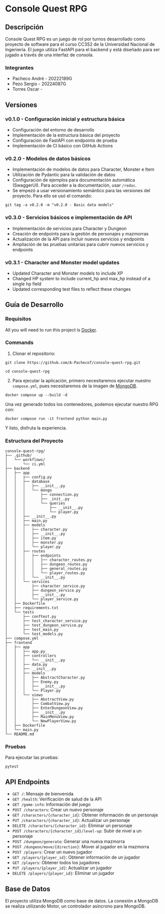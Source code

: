 # Console Quest RPG

## Descripción
Console Quest RPG es un juego de rol por turnos desarrollado como proyecto de software para el curso CC3S2 de la Universidad Nacional de Ingeniería. El juego utiliza FastAPI para el backend y está diseñado para ser jugado a través de una interfaz de consola.

### Integrantes
- Pacheco André - 20222189G
- Pezo Sergio - 20224087G
- Torres Oscar - 

## Versiones

### v0.1.0 - Configuración inicial y estructura básica
- Configuración del entorno de desarrollo
- Implementación de la estructura básica del proyecto
- Configuración de FastAPI con endpoints de prueba
- Implementación de CI básico con GitHub Actions

### v0.2.0 - Modelos de datos básicos
- Implementación de modelos de datos para Character, Monster e Item
- Utilización de Pydantic para la validación de datos
- Configuración de ejemplos para documentación automática (SwaggerUI). Para acceder a la documentación, usar `/redoc`.
- Se empezó a usar versionamiento semántico para las versiones del proyecto. Para ello se usó el comando:
```
git tag -a v0.2.0 -m "v0.2.0 - Basic data models"
```

### v0.3.0 - Servicios básicos e implementación de API
- Implementación de servicios para Character y Dungeon
- Creación de endpoints para la gestión de personajes y mazmorras
- Actualización de la API para incluir nuevos servicios y endpoints
- Ampliación de las pruebas unitarias para cubrir nuevos servicios y endpoints

### v0.3.1 - Character and Monster model updates
- Updated Character and Monster models to include XP
- Changed HP system to include current_hp and max_hp instead of a single hp field
- Updated corresponding test files to reflect these changes

## Guía de Desarrollo

### Requisitos

All you will need to run this project is [Docker](https://docs.docker.com).

### Commands
1. Clonar el repositorio:

```
git clone https://github.com/A-PachecoT/console-quest-rpg.git

cd console-quest-rpg
```

2. Para ejecutar la aplicación, primero necesitaremos ejecutar nuestro `compose.yml`, pues necesitaremos de la imagen de [MongoDB](https://www.mongodb.com).

```
docker compose up --build -d
```

Una vez generado todos los contenedores, podemos ejecutar nuestro RPG con:

```
docker compose run -it frontend python main.py
```

Y listo, disfruta la experiencia.



### Estructura del Proyecto
```
console-quest-rpg/
├── .github/
│   └── workflows/
│       └── ci.yml
├── backend
│   ├── app
│   │   ├── config.py
│   │   ├── database
│   │   │   ├── __init__.py
│   │   │   └── mongo
│   │   │       ├── connection.py
│   │   │       ├── _init_.py
│   │   │       └── queries
│   │   │           ├── __init__.py
│   │   │           └── player.py
│   │   ├── __init__.py
│   │   ├── main.py
│   │   ├── models
│   │   │   ├── character.py
│   │   │   ├── __init__.py
│   │   │   ├── item.py
│   │   │   ├── monster.py
│   │   │   └── player.py
│   │   ├── routes
│   │   │   ├── endpoints
│   │   │   │   ├── character_routes.py
│   │   │   │   ├── dungeon_routes.py
│   │   │   │   ├── general_routes.py
│   │   │   │   └── player_routes.py
│   │   │   └── __init__.py
│   │   └── services
│   │       ├── character_service.py
│   │       ├── dungeon_service.py
│   │       ├── __init__.py
│   │       └── player_service.py
│   ├── Dockerfile
│   ├── requirements.txt
│   └── tests
│       ├── conftest.py
│       ├── test_character_service.py
│       ├── test_dungeon_service.py
│       ├── test_main.py
│       └── test_models.py
├── compose.yml
├── frontend
│   ├── app
│   │   ├── app.py
│   │   ├── controllers
│   │   │   └── __init__.py
│   │   ├── data.py
│   │   ├── __init__.py
│   │   ├── models
│   │   │   ├── AbstractCharacter.py
│   │   │   ├── Enemy.py
│   │   │   ├── __init__.py
│   │   │   └── Player.py
│   │   └── views
│   │       ├── AbstractView.py
│   │       ├── CombatView.py
│   │       ├── EnterDungeonView.py
│   │       ├── __init__.py
│   │       ├── MainMenuView.py
│   │       └── NewPlayerView.py
│   ├── Dockerfile
│   └── main.py
└── README.md
```


### Pruebas
Para ejecutar las pruebas:

```
pytest
```
## API Endpoints

- `GET /`: Mensaje de bienvenida
- `GET /health`: Verificación de salud de la API
- `GET /game-info`: Información del juego
- `POST /characters`: Crear un nuevo personaje
- `GET /characters/{character_id}`: Obtener información de un personaje
- `PUT /characters/{character_id}`: Actualizar un personaje
- `DELETE /characters/{character_id}`: Eliminar un personaje
- `POST /characters/{character_id}/level-up`: Subir de nivel a un personaje
- `POST /dungeon/generate`: Generar una nueva mazmorra
- `POST /dungeon/move/{direction}`: Mover al jugador en la mazmorra
- `POST /players`: Crear un nuevo jugador
- `GET /players/{player_id}`: Obtener información de un jugador
- `GET /players`: Obtener todos los jugadores
- `PUT /players/{player_id}`: Actualizar un jugador
- `DELETE /players/{player_id}`: Eliminar un jugador

## Base de Datos

El proyecto utiliza MongoDB como base de datos. La conexión a MongoDB se realiza utilizando Motor, un controlador asíncrono para MongoDB.